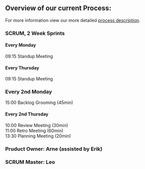## Overview of our current Process:  
For more information view our more detailed [process description](process.md). 

### SCRUM, 2 Week Sprints

#### Every Monday  
09:15 Standup Meeting  

#### Every Thursday  
09:15 Standup Meeting  

### Every 2nd Monday
15:00 Backlog Grooming (45min)

#### Every 2nd Thursday
10:00 Review Meeting (30min)  
11:00 Retro Meeting (60min)  
13:30 Planning Meeting (20min)  


### Pruduct Owner: Arne (assisted by Erik)
  
### SCRUM Master: Leo  
